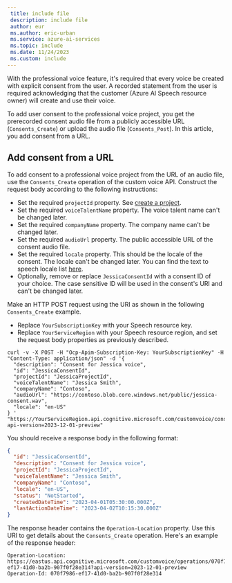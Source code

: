```yaml
---
 title: include file
 description: include file
 author: eur
 ms.author: eric-urban
 ms.service: azure-ai-services
 ms.topic: include
 ms.date: 11/24/2023
 ms.custom: include
---
```


With the professional voice feature, it's required that every voice be created with explicit consent from the user. A recorded statement from the user is required acknowledging that the customer (Azure AI Speech resource owner) will create and use their voice.

To add user consent to the professional voice project, you get the prerecorded consent audio file from a publicly accessible URL (`Consents_Create`) or upload the audio file (`Consents_Post`). In this article, you add consent from a URL. 

## Add consent from a URL

To add consent to a professional voice project from the URL of an audio file, use the `Consents_Create` operation of the custom voice API. Construct the request body according to the following instructions:

- Set the required `projectId` property. See [create a project](../../../../professional-voice-create-project.md).
- Set the required `voiceTalentName` property. The voice talent name can't be changed later.
- Set the required `companyName` property. The company name can't be changed later.
- Set the required `audioUrl` property. The public accessible URL of the consent audio file.
- Set the required `locale` property. This should be the locale of the consent. The locale can't be changed later. You can find the text to speech locale list [here](/azure/ai-services/speech-service/language-support?tabs=tts).
- Optionally, remove or replace `JessicaConsentId` with a consent ID of your choice. The case sensitive ID will be used in the consent's URI and can't be changed later. 

Make an HTTP POST request using the URI as shown in the following `Consents_Create` example. 
- Replace `YourSubscriptionKey` with your Speech resource key.
- Replace `YourServiceRegion` with your Speech resource region, and set the request body properties as previously described.

```azurecli-interactive
curl -v -X POST -H "Ocp-Apim-Subscription-Key: YourSubscriptionKey" -H "Content-Type: application/json" -d '{
  "description": "Consent for Jessica voice",
  "id": "JessicaConsentId",
  "projectId": "JessicaProjectId",
  "voiceTalentName": "Jessica Smith",
  "companyName": "Contoso",
  "audioUrl": "https://contoso.blob.core.windows.net/public/jessica-consent.wav",
  "locale": "en-US"
} '  "https://YourServiceRegion.api.cognitive.microsoft.com/customvoice/consents?api-version=2023-12-01-preview"
```

You should receive a response body in the following format:

```json
{
  "id": "JessicaConsentId",
  "description": "Consent for Jessica voice",
  "projectId": "JessicaProjectId",
  "voiceTalentName": "Jessica Smith",
  "companyName": "Contoso",
  "locale": "en-US",
  "status": "NotStarted",
  "createdDateTime": "2023-04-01T05:30:00.000Z",
  "lastActionDateTime": "2023-04-02T10:15:30.000Z"
}
```

The response header contains the `Operation-Location` property. Use this URI to get details about the `Consents_Create` operation. Here's an example of the response header:

```HTTP 201
Operation-Location: https://eastus.api.cognitive.microsoft.com/customvoice/operations/070f7986-ef17-41d0-ba2b-907f0f28e314?api-version=2023-12-01-preview
Operation-Id: 070f7986-ef17-41d0-ba2b-907f0f28e314
```
